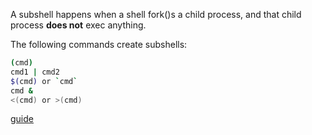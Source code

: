 A subshell happens when a shell fork()s a child process, and that child process **does not** exec anything.

The following commands create subshells:
```sh
(cmd)
cmd1 | cmd2
$(cmd) or `cmd`
cmd &
<(cmd) or >(cmd)
```

[guide](https://mywiki.wooledge.org/SubShell)
